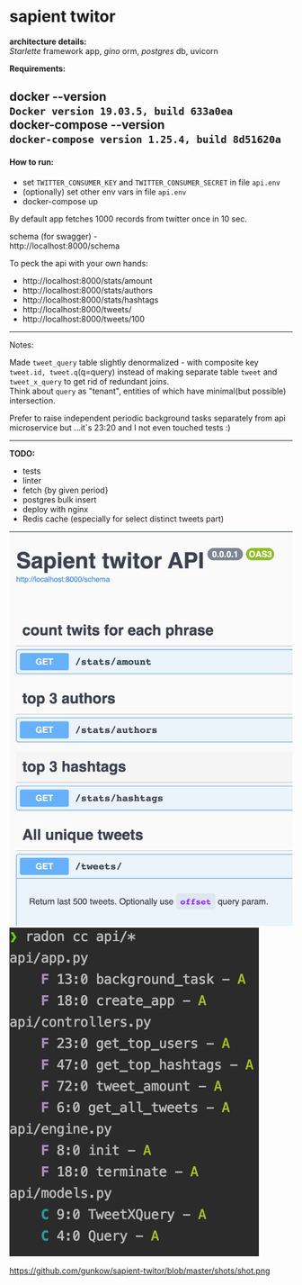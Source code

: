 # sapient twitor 

**architecture details:**<br/>
*Starlette* framework app, *gino* orm, *postgres* db, uvicorn

**Requirements:**<br/>

docker --version <br/>
`Docker version 19.03.5, build 633a0ea` <br/>
docker-compose --version <br/>
`docker-compose version 1.25.4, build 8d51620a`
-------------
#### How to run:
- set `TWITTER_CONSUMER_KEY` and `TWITTER_CONSUMER_SECRET` in file `api.env`
- (optionally) set other env vars in file `api.env`  
- docker-compose up

By default app fetches 1000 records from twitter once in 10 sec.

 schema (for swagger) - </br>
 http://localhost:8000/schema

To peck the api with your own hands:
- http://localhost:8000/stats/amount 
- http://localhost:8000/stats/authors
- http://localhost:8000/stats/hashtags
- http://localhost:8000/tweets/
- http://localhost:8000/tweets/100

-------------

Notes:

 Made `tweet_query` table slightly denormalized - with composite key `tweet.id, tweet.q`(q=query)
 instead of making separate table `tweet` and `tweet_x_query` to get rid of redundant joins.  
 Think about `query` as "tenant", entities of which have minimal(but possible) intersection.

Prefer to raise independent periodic background tasks separately from api microservice but ...it`s 23:20 and I not even touched tests :)

-------------
**TODO:**
- tests
- linter
- fetch {by given period}
- postgres bulk insert
- deploy with nginx
- Redis cache (especially for select distinct tweets part)

![](shots/shot_swagger.png)
![](shots/shot_radon.png)

   https://github.com/gunkow/sapient-twitor/blob/master/shots/shot.png

